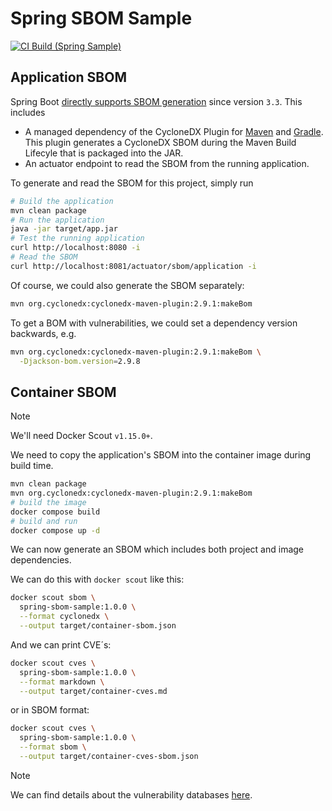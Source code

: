 # Spring SBOM Sample

[![CI Build (Spring Sample)](https://github.com/ueberfuhr-samples/sbom/actions/workflows/ci-spring.yml/badge.svg)](https://github.com/ueberfuhr-samples/sbom/actions/workflows/ci-spring.yml)

## Application SBOM

Spring Boot [directly supports SBOM generation](https://spring.io/blog/2024/05/24/sbom-support-in-spring-boot-3-3) since
version `3.3`. This includes

- A managed dependency of the CycloneDX Plugin for [Maven](https://github.com/CycloneDX/cyclonedx-maven-plugin)
  and [Gradle](https://github.com/CycloneDX/cyclonedx-gradle-plugin). This plugin generates a CycloneDX SBOM during the
  Maven Build Lifecyle that is packaged into the JAR.
- An actuator endpoint to read the SBOM from the running application.

To generate and read the SBOM for this project, simply run

```bash
# Build the application
mvn clean package
# Run the application
java -jar target/app.jar
# Test the running application
curl http://localhost:8080 -i
# Read the SBOM
curl http://localhost:8081/actuator/sbom/application -i
```

Of course, we could also generate the SBOM separately:

```bash
mvn org.cyclonedx:cyclonedx-maven-plugin:2.9.1:makeBom
```

To get a BOM with vulnerabilities, we could set a dependency version backwards, e.g.

```bash
mvn org.cyclonedx:cyclonedx-maven-plugin:2.9.1:makeBom \
  -Djackson-bom.version=2.9.8
```

## Container SBOM

> [!NOTE]  
> We'll need Docker Scout `v1.15.0+`.

We need to copy the application's SBOM into the container image during build time.

```bash
mvn clean package
mvn org.cyclonedx:cyclonedx-maven-plugin:2.9.1:makeBom
# build the image
docker compose build
# build and run
docker compose up -d
```

We can now generate an SBOM which includes both project and image dependencies.

We can do this with `docker scout` like this:
```bash
docker scout sbom \
  spring-sbom-sample:1.0.0 \
  --format cyclonedx \
  --output target/container-sbom.json
```

And we can print CVE´s:
```bash
docker scout cves \
  spring-sbom-sample:1.0.0 \
  --format markdown \
  --output target/container-cves.md
```

or in SBOM format:

```bash
docker scout cves \
  spring-sbom-sample:1.0.0 \
  --format sbom \
  --output target/container-cves-sbom.json
```

> [!NOTE]  
> We can find details about the vulnerability databases [here](https://docs.docker.com/scout/deep-dive/advisory-db-sources/).
